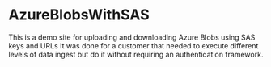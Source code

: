 # AzureBlobsWithSAS
This is a demo site for uploading and downloading Azure Blobs using SAS keys and URLs
It was done for a customer that needed to execute different levels of data ingest but do it without requiring an authentication framework.
